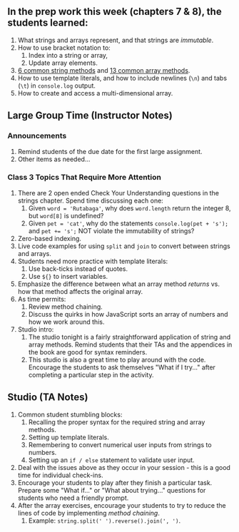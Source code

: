 ## In the prep work this week (chapters 7 & 8), the students learned:

1. What strings and arrays represent, and that strings are _immutable_.
1. How to use bracket notation to:
   1. Index into a string or array,
   1. Update array elements.
1. [6 common string methods](https://education.launchcode.org/intro-to-professional-web-dev/chapters/strings/string-methods.html) and [13 common array methods](https://education.launchcode.org/intro-to-professional-web-dev/chapters/arrays/array-methods.html).
1. How to use template literals, and how to include newlines (``\n``) and tabs (``\t``) in ``console.log`` output.
1. How to create and access a multi-dimensional array.

## Large Group Time (Instructor Notes)

### Announcements

1. Remind students of the due date for the first large assignment.
1. Other items as needed...

### Class 3 Topics That Require More Attention

1. There are 2 open ended Check Your Understanding questions in the strings chapter. Spend time discussing each one:
   1. Given ``word = 'Rutabaga'``, why does ``word.length`` return the integer 8, but ``word[8]`` is undefined?
   1. Given ``pet = 'cat'``, why do the statements ``console.log(pet + 's');`` and ``pet += 's';`` NOT violate the immutability of strings?
1. Zero-based indexing.
1. Live code examples for using ``split`` and ``join`` to convert between strings and arrays.
1. Students need more practice with template literals:
   1. Use back-ticks instead of quotes.
   1. Use ``${}`` to insert variables.
1. Emphasize the difference between what an array method _returns_ vs. how that method affects the original array.
1. As time permits:
   1. Review method chaining.
   1. Discuss the quirks in how JavaScript sorts an array of numbers and how we work around this.
1. Studio intro:
   1. The studio tonight is a fairly straightforward application of string and array methods. Remind students that their TAs and the appendices in the book are good for syntax reminders.
   1. This studio is also a great time to play around with the code. Encourage the students to ask themselves "What if I try..." after completing a particular step in the activity.

## Studio (TA Notes)

1. Common student stumbling blocks:
   1. Recalling the proper syntax for the required string and array methods.
   1. Setting up template literals.
   1. Remembering to convert numerical user inputs from strings to numbers.
   1. Setting up an ``if / else`` statement to validate user input.
1. Deal with the issues above as they occur in your session - this is a good time for individual check-ins.
1. Encourage your students to play after they finish a particular task. Prepare some "What if..." or "What about trying..." questions for students who need a friendly prompt.
1. After the array exercises, encourage your students to try to reduce the lines of code by implementing _method chaining_.
   1. Example: ``string.split(' ').reverse().join(', ')``.
